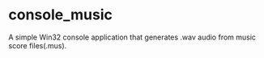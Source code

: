 # console_music
A simple Win32 console application that generates .wav audio from music score files(.mus).
